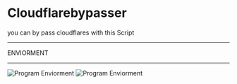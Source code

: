 # Cloudflarebypasser
you can by pass cloudflares with this Script


*****************
ENVIORMENT
*****************

![Program Enviorment](https://github.com/zerodey/Cloudflarebypasser/blob/main/1.png)
![Program Enviorment](https://github.com/zerodey/Cloudflarebypasser/blob/main/2.png)
